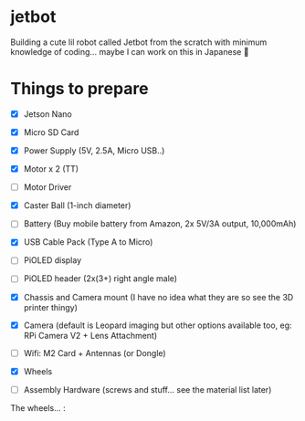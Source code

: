 # jetbot
Building a cute lil robot called Jetbot from the scratch with minimum knowledge of coding... maybe I can work on this in Japanese 🤖

# Things to prepare
- [x] Jetson Nano
- [x] Micro SD Card
- [x] Power Supply (5V, 2.5A, Micro USB..)
- [x] Motor x 2 (TT)
- [ ] Motor Driver 
- [x] Caster Ball (1-inch diameter) 
- [ ] Battery (Buy mobile battery from Amazon, 2x 5V/3A output, 10,000mAh)
- [x] USB Cable Pack (Type A to Micro)
- [ ] PiOLED display
- [ ] PiOLED header (2x(3+) right angle male)
- [x] Chassis and Camera mount (I have no idea what they are so see the 3D printer thingy) 

- [x] Camera (default is Leopard imaging but other options available too, eg: RPi Camera V2 + Lens Attachment)
- [ ] Wifi: M2 Card + Antennas (or Dongle) 

- [x] Wheels
- [ ] Assembly Hardware (screws and stuff... see the material list later) 

The wheels... :
